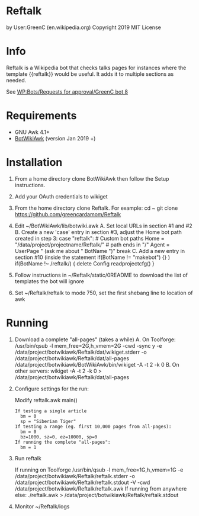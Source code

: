 Reftalk
===================
by User:GreenC (en.wikipedia.org)
Copyright 2019
MIT License

Info
========
Reftalk is a Wikipedia bot that checks talks pages for instances where the template {{reftalk}} would be useful. It adds it to multiple sections as needed.

See [WP:Bots/Requests for approval/GreenC bot 8](https://en.wikipedia.org/wiki/Wikipedia:Bots/Requests_for_approval/GreenC_bot_8)

Requirements
========
* GNU Awk 4.1+
* [BotWikiAwk](https://github.com/greencardamom/BotWikiAwk) (version Jan 2019 +)

Installation
========

1. From a home directory clone BotWikiAwk then follow the Setup instructions.

2. Add your OAuth credentials to wikiget 

3. From the home directory clone Reftalk. For example:
	cd ~
	git clone https://github.com/greencardamom/Reftalk

4. Edit ~/BotWikiAwk/lib/botwiki.awk
	A. Set local URLs in section #1 and #2 
	B. Create a new 'case' entry in section #3, adjust the Home bot path created in step 3:
		case "reftalk":                                             # Custom bot paths
			Home = "/data/project/projectname/Reftalk/"         # path ends in "/"
			Agent = UserPage " (ask me about " BotName ")"
			break
	C. Add a new entry in section #10 (inside the statement if(BotName != "makebot") {} )
		if(BotName !~ /reftalk/) {
			delete Config
			readprojectcfg()
		}

5. Follow instructions in ~/Reftalk/static/0README to download the list of templates the bot will ignore
6. Set ~/Reftalk/reftalk to mode 750, set the first shebang line to location of awk

Running
========

1. Download a complete "all-pages" (takes a while)
 A. On Toolforge:
      /usr/bin/qsub -l mem_free=2G,h_vmem=2G -cwd -sync y -e /data/project/botwikiawk/Reftalk/dat/wikiget.stderr -o /data/project/botwikiawk/Reftalk/dat/all-pages /data/project/botwikiawk/BotWikiAwk/bin/wikiget -A -t 2 -k 0
 B. On other servers:
      wikiget -A -t 2 -k 0 > /data/project/botwikiawk/Reftalk/dat/all-pages

2. Configure settings for the run:

     Modify reftalk.awk main()

       If testing a single article
         bm = 0
         sp = "Siberian Tiger"
       If testing a range (eg. first 10,000 pages from all-pages):
         bm = 0
         bz=1000, sz=0, ez=10000, sp=0
       If running the complete "all-pages":
         bm = 1

3. Run reftalk

     If running on Toolforge
       /usr/bin/qsub -l mem_free=1G,h_vmem=1G -e /data/project/botwikiawk/Reftalk/reftalk.stderr -o /data/project/botwikiawk/Reftalk/reftalk.stdout -V -cwd /data/project/botwikiawk/Reftalk/reftalk.awk
     If running from anywhere else:
       ./reftalk.awk > /data/project/botwikiawk/Reftalk/reftalk.stdout

4. Monitor ~/Reftalk/logs 



